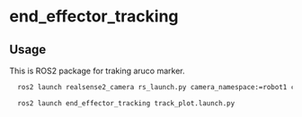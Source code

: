 # end_effector_tracking

## Usage
This is ROS2 package for traking aruco marker.
```bash
  ros2 launch realsense2_camera rs_launch.py camera_namespace:=robot1 camera_name:=D435_1   unite_imu_method:=2 enable_gyro:=True enable_accel:=True   gyro_qos:=SENSOR_DATA accel_qos:=SENSOR_DATA   accel_info_qos:=SENSOR_DATA gyro_info_qos:=SENSOR_DATA publish_tf:=true depth_module.profile:=640x480x30 rgb_camera.profile:=1280x720x30 align_depth.enable:=true clip_distance:=2.0 pointcloud.enable:=true enable_rgbd:=true enable_sync:=true align_depth.enable:=true enable_color:=true enable_depth:=true
```
```bash
  ros2 launch end_effector_tracking track_plot.launch.py 
```
